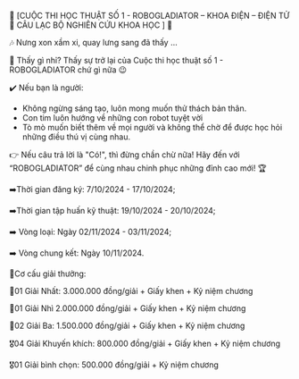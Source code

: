 📣  [CUỘC THI HỌC THUẬT SỐ 1 - ROBOGLADIATOR – KHOA ĐIỆN – ĐIỆN TỬ 🤝 CÂU LẠC BỘ NGHIÊN CỨU KHOA HỌC ]  📣

🎶 Nưng xon xầm xi, quay lưng sang đã thấy  … 

🤔 Thấy gì nhỉ? Thấy sự trở lại của Cuộc thi học thuật số 1 - ROBOGLADIATOR chứ gì nữa 😉

✔️ Nếu bạn là người:

- Không ngừng sáng tạo, luôn mong muốn thử thách bản thân.
- Con tim luôn hướng về những con robot tuyệt vời
- Tò mò muốn biết thêm về mọi người và không thể chờ để được học hỏi những điều thú vị cùng nhau.

👉 Nếu câu trả lời là "Có!", thì đừng chần chừ nữa! Hãy đến với “ROBOGLADIATOR” để cùng nhau chinh phục những đỉnh cao mới! 🏆

➡️Thời gian đăng ký: 7/10/2024 - 17/10/2024;

➡️Thời gian tập huấn kỹ thuật: 19/10/2024 - 20/10/2024;

➡️ Vòng loại: Ngày 02/11/2024 - 03/11/2024;

➡️ Vòng chung kết: Ngày 10/11/2024.

💐Cơ cấu giải thưởng: 

🥇01 Giải Nhất: 3.000.000 đồng/giải + Giấy khen + Kỷ niệm chương

🥈01 Giải Nhì 2.000.000 đồng/giải + Giấy khen + Kỷ niệm chương

🥉02 Giải Ba: 1.500.000 đồng/giải + Giấy khen + Kỷ niệm chương

🎖️04 Giải Khuyến khích: 800.000 đồng/giải + Giấy khen + Kỷ niệm chương

🎖️01 Giải bình chọn: 500.000 đồng/giải + Kỷ niệm chương
